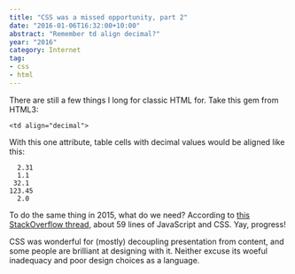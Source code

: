 ```yaml
---
title: "CSS was a missed opportunity, part 2"
date: "2016-01-06T16:32:00+10:00"
abstract: "Remember td align decimal?"
year: "2016"
category: Internet
tag:
- css
- html
---
```

There are still a few things I long for classic HTML for. Take this gem from HTML3:

    <td align="decimal">

With this one attribute, table cells with decimal values would be aligned like this:

      2.31
      1.1
     32.1
    123.45
      2.0

To do the same thing in 2015, what do we need? According to [this StackOverflow thread][so], about 59 lines of JavaScript and CSS. Yay, progress!

CSS was wonderful for (mostly) decoupling presentation from content, and some people are brilliant at designing with it. Neither excuse its woeful inadequacy and poor design choices as a language.

[so]: https://stackoverflow.com/questions/1363239/aligning-decimal-points-in-html "Aligning decimal points in HTML"

